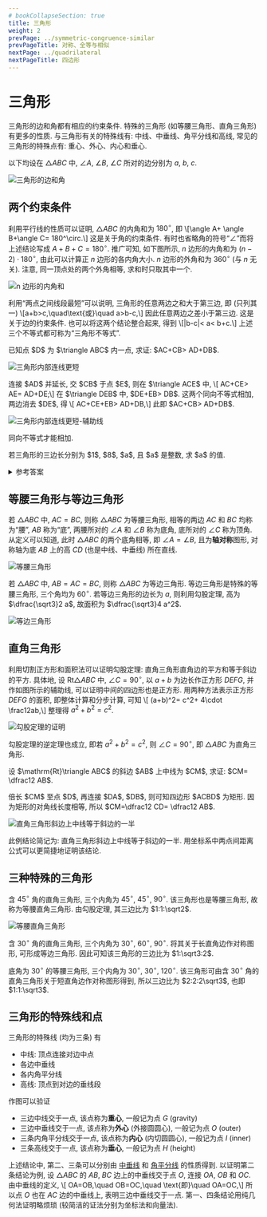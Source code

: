 ```yaml
---
# bookCollapseSection: true
title: 三角形
weight: 2
prevPage: ../symmetric-congruence-similar
prevPageTitle: 对称、全等与相似
nextPage: ../quadrilateral
nextPageTitle: 四边形
---
```


# 三角形

三角形的边和角都有相应的约束条件. 特殊的三角形 (如等腰三角形、直角三角形) 有更多的性质. 与三角形有关的特殊线有: 中线、中垂线、角平分线和高线, 常见的三角形的特殊点有: 重心、外心、内心和垂心.

以下均设在 $\triangle ABC$ 中, $\angle A$, $\angle B$, $\angle C$ 所对的边分别为 $a$, $b$, $c$.

![三角形的边和角](/figs/2022/2022-08/2022-0809-1950.svg)

## 两个约束条件

利用平行线的性质可以证明, $\triangle ABC$ 的内角和为 $180^\circ$, 即
\\[\angle A+ \angle B+\angle C= 180^\circ.\\]
这是关于角的约束条件. 有时也省略角的符号“$\angle$”而将上述结论写成 $A+B+C=180^\circ$. 推广可知, 如下图所示, $n$ 边形的内角和为 $(n-2)\cdot 180^\circ$, 由此可以计算正 $n$ 边形的各内角大小. $n$ 边形的外角和为 $360^\circ$ (与 $n$ 无关). 注意, 同一顶点处的两个外角相等, 求和时只取其中一个.

![n 边形的内角和](/figs/2022/2022-08/2022-0809-1940.svg)

利用“两点之间线段最短”可以说明, 三角形的任意两边之和大于第三边, 即 (只列其一)
\\[a+b>c,\quad\text{或}\quad a>b-c,\\]
因此任意两边之差小于第三边. 这是关于边的约束条件. 也可以将这两个结论整合起来, 得到
\\[|b-c|< a< b+c.\\]
上述三个不等式都可称为“三角形不等式”.

<myexample>
    <p>已知点 $D$ 为 $\triangle ABC$ 内一点, 求证: $AC+CB> AD+DB$.</p>
    <img alt="三角形内部连线更短" src="/figs/2022/2022-08/2022-0809-2040.svg"></img>
</myexample>

<myproof>
    <p>连接 $AD$ 并延长, 交 $CB$ 于点 $E$, 则在 $\triangle ACE$ 中, \[
        AC+CE> AE= AD+DE;\]
    在 $\triangle DEB$ 中, $DE+EB> DB$. 这两个同向不等式相加, 两边消去 $DE$, 得 \[
        AC+CE+EB> AD+DB,\]
    此即 $AC+CB> AD+DB$.</p>
    <img alt="三角形内部连线更短-辅助线" src="/figs/2022/2022-08/2022-0809-2050.svg"></img>
</myproof>

<myremark>
    <p>同向不等式才能相加.</p>
    <!-- <p>(2) 利用上述例题的结论可以证明: 若点 $D$, $E$ 在 $\triangle ABC$ 的 $AB$ 边上, 且 $AD= BE$, 则 $AC+CB> DC+CE$. 方法是: 取 $AB$ 的中点 $F$, 倍长中线 $CF$ 后构造全等三角形, 再利用上述例题的结论.</p>
    <img alt="三角形内部连线更短-1" src="/figs/2022/2022-08/2022-0809-2100.svg"></img> -->
</myremark>

<myexercise>
    <p>若三角形的三边长分别为 $1$, $8$, $a$, 且 $a$ 是整数, 求 $a$ 的值.</p>
</myexercise>

<details><summary>参考答案</summary>
    <p>由 $|8-1|< a< 8+1$ 知, 整数 $a=8$.</p>
</details>

## 等腰三角形与等边三角形

若 $\triangle ABC$ 中, $AC= BC$, 则称 $\triangle ABC$ 为等腰三角形, 相等的两边 $AC$ 和 $BC$ 均称为“腰”, $AB$ 称为“底”, 两腰所对的 $\angle A$ 和 $\angle B$ 称为底角, 底所对的 $\angle C$ 称为顶角. 从定义可以知道, 此时 $\triangle ABC$ 的两个底角相等, 即 $\angle A= \angle B$, 且为**轴对称**图形, 对称轴为底 $AB$ 上的高 $CD$ (也是中线、中垂线) 所在直线.

![等腰三角形](/figs/2022/2022-08/2022-0807-1840.svg)

若 $\triangle ABC$ 中, $AB= AC= BC$, 则称 $\triangle ABC$ 为等边三角形. 等边三角形是特殊的等腰三角形, 三个角均为 $60^\circ$. 若等边三角形的边长为 $a$, 则利用勾股定理, 高为 $\dfrac{\sqrt3}2 a$, 故面积为 $\dfrac{\sqrt3}4 a^2$.

![等边三角形](/figs/2022/2022-08/2022-0809-2000.svg)

## 直角三角形

利用切割正方形和面积法可以证明勾股定理: 直角三角形直角边的平方和等于斜边的平方. 具体地, 设 $\mathrm{Rt}\triangle ABC$ 中, $\angle C=90^\circ$, 以 $a+b$ 为边长作正方形 $DEFG$, 并作如图所示的辅助线, 可以证明中间的四边形也是正方形. 用两种方法表示正方形 $DEFG$ 的面积, 即整体计算和分步计算, 可知 \\[
    (a+b)^2= c^2+ 4\cdot \frac12ab,\\]
整理得 $a^2+b^2=c^2$.

![勾股定理的证明](/figs/2022/2022-08/2022-0809-2010.svg)

勾股定理的逆定理也成立, 即若 $a^2+b^2= c^2$, 则 $\angle C=90^\circ$, 即 $\triangle ABC$ 为直角三角形. 

<!-- 利用作图可以推广此结论: 若 $a^2+b^2< c^2$, 则 $\angle C> 90^\circ$, 即 $\triangle ABC$ 为钝角三角形; 若 $a^2+b^2> c^2$, 则 $\angle C< 90^\circ$ (但此时不能判断 $\triangle ABC$ 为锐角三角形). -->

<myexample>
    <p>设 $\mathrm{Rt}\triangle ABC$ 的斜边 $AB$ 上中线为 $CM$, 求证: $CM= \dfrac12 AB$.</p>
</myexample>

<myproof>
    <p>倍长 $CM$ 至点 $D$, 再连接 $DA$, $DB$, 则可知四边形 $ACBD$ 为矩形. 因为矩形的对角线长度相等, 所以 $CM=\dfrac12 CD= \dfrac12 AB$.</p>
    <img alt="直角三角形斜边上中线等于斜边的一半" src="/figs/2022/2022-08/2022-0809-2120.svg"></img>
</myproof>
 
<myremark>
    <p>此例结论简记为: 直角三角形斜边上中线等于斜边的一半. 用坐标系中两点间距离公式可以更简捷地证明该结论.</p>
</myremark>

## 三种特殊的三角形

含 $45^\circ$ 角的直角三角形, 三个内角为 $45^\circ$, $45^\circ$, $90^\circ$. 该三角形也是等腰三角形, 故称为等腰直角三角形. 由勾股定理, 其三边比为 $1:1:\sqrt2$.

![等腰直角三角形](/figs/2022/2022-08/2022-0809-2130.svg)

含 $30^\circ$ 角的直角三角形, 三个内角为 $30^\circ$, $60^\circ$, $90^\circ$. 将其关于长直角边作对称图形, 可形成等边三角形. 因此可知该三角形的三边比为 $1:\sqrt3:2$.

底角为 $30^\circ$ 的等腰三角形, 三个内角为 $30^\circ$, $30^\circ$, $120^\circ$. 该三角形可由含 $30^\circ$ 角的直角三角形关于短直角边作对称图形得到, 所以三边比为 $2:2:2\sqrt3$, 也即 $1:1:\sqrt3$.


## 三角形的特殊线和点

三角形的特殊线 (均为三条) 有

- 中线: 顶点连接对边中点
- 各边中垂线
- 各内角平分线
- 高线: 顶点到对边的垂线段

作图可以验证

- 三边中线交于一点, 该点称为**重心**, 一般记为点 $G$ (gravity)
- 三边中垂线交于一点, 该点称为**外心** (外接圆圆心), 一般记为点 $O$ (outer)
- 三条内角平分线交于一点, 该点称为**内心** (内切圆圆心), 一般记为点 $I$ (inner)
- 三条高线交于一点, 该点称为**垂心**, 一般记为点 $H$ (height)

上述结论中, 第二、三条可以分别由 [中垂线](../#中垂线) 和 [角平分线](../#角平分线) 的性质得到. 以证明第二条结论为例, 设 $\triangle ABC$ 的 $AB$, $BC$ 边上的中垂线交于点 $O$, 连接 $OA$, $OB$ 和 $OC$. 由中垂线的定义, \\[
    OA=OB,\quad OB=OC,\quad \text{即}\quad OA=OC,\\]
所以点 $O$ 也在 $AC$ 边的中垂线上, 表明三边中垂线交于一点. 第一、四条结论用纯几何法证明略烦琐 (较简洁的证法分别为坐标法和向量法).
